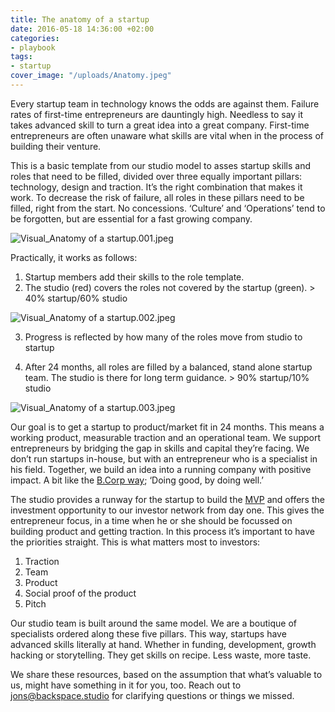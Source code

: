 ```yaml
---
title: The anatomy of a startup
date: 2016-05-18 14:36:00 +02:00
categories:
- playbook
tags:
- startup
cover_image: "/uploads/Anatomy.jpeg"
---
```


Every startup team in technology knows the odds are against them. Failure rates of first-time entrepreneurs are dauntingly high. Needless to say it takes advanced skill to turn a great idea into a great company. First-time entrepreneurs are often unaware what skills are vital when in the process of building their venture. 

This is a basic template from our studio model to asses startup skills and roles that need to be filled, divided over three equally important pillars: technology, design and traction. It’s the right combination that makes it work. To decrease the risk of failure, all roles in these pillars need to be filled, right from the start. No concessions.  ‘Culture’ and ‘Operations’ tend to be forgotten, but are essential for a fast growing company. 

![Visual_Anatomy of a startup.001.jpeg](/uploads/Visual_Anatomy%20of%20a%20startup.001.jpeg)
  
Practically, it works as follows:  

1. Startup members add their skills to the role template.
2. The studio (red) covers the roles not covered by the startup (green). > 40% startup/60% studio

![Visual_Anatomy of a startup.002.jpeg](/uploads/Visual_Anatomy%20of%20a%20startup.002.jpeg)

3. Progress is reflected by how many of the roles move from studio to startup

4. After 24 months, all roles are filled by a balanced, stand alone startup team. The studio is there for long term guidance. > 90% startup/10% studio

![Visual_Anatomy of a startup.003.jpeg](/uploads/Visual_Anatomy%20of%20a%20startup.003.jpeg)

Our goal is to get a startup to product/market fit in 24 months. This means a working product, measurable traction and an operational team. We support entrepreneurs by bridging the gap in skills and capital they’re facing. We don’t run startups in-house, but with an entrepreneur who is a specialist in his field. Together, we build an idea into a running company with positive impact. A bit like the [B.Corp way](https://www.youtube.com/watch?v=V-VFZUFJwt4); ‘Doing good, by doing well.’ 

The studio provides a runway for the startup to build the [MVP](https://en.wikipedia.org/wiki/Minimum_viable_product) and offers the investment opportunity to our investor network from day one. This gives the entrepreneur focus, in a time when he or she should be focussed on building product and getting traction. In this process it’s important to have the priorities straight. This is what matters most to investors:

1. Traction
2. Team
3. Product
4. Social proof of the product
5. Pitch

Our studio team is built around the same model. We are a boutique of specialists ordered along these five pillars. This way, startups have advanced skills literally at hand. Whether in funding, development, growth hacking or storytelling. They get skills on recipe. Less waste, more taste.

We share these resources, based on the assumption that what’s valuable to us, might have something in it for you, too. Reach out to [jons@backspace.studio](mailto:jons@backspace.studio) for clarifying questions or things we missed. 